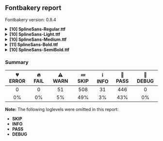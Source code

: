## Fontbakery report

Fontbakery version: 0.8.4

<details>
<summary><b>[10] SplineSans-Regular.ttf</b></summary>
<details>
<summary>⚠ <b>WARN:</b> Checking OS/2 achVendID.</summary>

* [com.google.fonts/check/vendor_id](https://font-bakery.readthedocs.io/en/latest/fontbakery/profiles/googlefonts.html#com.google.fonts/check/vendor_id)
<pre>--- Rationale ---
Microsoft keeps a list of font vendors and their respective contact info. This
list is updated regularly and is indexed by a 4-char &quot;Vendor ID&quot; which is stored
in the achVendID field of the OS/2 table.
Registering your ID is not mandatory, but it is a good practice since some
applications may display the type designer / type foundry contact info on some
dialog and also because that info will be visible on Microsoft&#x27;s website:
https://docs.microsoft.com/en-us/typography/vendors/
This check verifies whether or not a given font&#x27;s vendor ID is registered in
that list or if it has some of the default values used by the most common font
editors.
Each new FontBakery release includes a cached copy of that list of vendor IDs.
If you registered recently, you&#x27;re safe to ignore warnings emitted by this
check, since your ID will soon be included in one of our upcoming releases.</pre>

* ⚠ **WARN** OS/2 VendorID value 'NONE' is not yet recognized. If you registered it recently, then it's safe to ignore this warning message. Otherwise, you should set it to your own unique 4 character code, and register it with Microsoft at https://www.microsoft.com/typography/links/vendorlist.aspx
 [code: unknown]

</details>
<details>
<summary>⚠ <b>WARN:</b> Font has old ttfautohint applied?</summary>

* [com.google.fonts/check/old_ttfautohint](https://font-bakery.readthedocs.io/en/latest/fontbakery/profiles/googlefonts.html#com.google.fonts/check/old_ttfautohint)
<pre>--- Rationale ---
Check if font has been hinted with an outdated version of ttfautohint.</pre>

* ⚠ **WARN** ttfautohint used in font = 1.8.3; latest = 1.8.4; Need to re-run with the newer version! [code: old-ttfa]

</details>
<details>
<summary>⚠ <b>WARN:</b> Is there kerning info for non-ligated sequences?</summary>

* [com.google.fonts/check/kerning_for_non_ligated_sequences](https://font-bakery.readthedocs.io/en/latest/fontbakery/profiles/googlefonts.html#com.google.fonts/check/kerning_for_non_ligated_sequences)
<pre>--- Rationale ---
Fonts with ligatures should have kerning on the corresponding non-ligated
sequences for text where ligatures aren&#x27;t used (eg
https://github.com/impallari/Raleway/issues/14).</pre>

* ⚠ **WARN** GPOS table lacks kerning info for the following non-ligated sequences:
	- f + i
	- i + l

   [code: lacks-kern-info]

</details>
<details>
<summary>⚠ <b>WARN:</b> Ensure Stylistic Sets have description.</summary>

* [com.google.fonts/check/stylisticset_description](https://font-bakery.readthedocs.io/en/latest/fontbakery/profiles/googlefonts.html#com.google.fonts/check/stylisticset_description)
<pre>--- Rationale ---
Stylistic sets should provide description text. Programs such as InDesign,
TextEdit and Inkscape use that info to display to the users so that they know
what a given stylistic set offers.</pre>

* ⚠ **WARN** The stylistic set ss01 lacks a description string on the 'name' table. [code: missing-description]
* ⚠ **WARN** The stylistic set ss02 lacks a description string on the 'name' table. [code: missing-description]
* ⚠ **WARN** The stylistic set ss03 lacks a description string on the 'name' table. [code: missing-description]

</details>
<details>
<summary>⚠ <b>WARN:</b> Ensure fonts have ScriptLangTags declared on the 'meta' table.</summary>

* [com.google.fonts/check/meta/script_lang_tags](https://font-bakery.readthedocs.io/en/latest/fontbakery/profiles/googlefonts.html#com.google.fonts/check/meta/script_lang_tags)
<pre>--- Rationale ---
The OpenType &#x27;meta&#x27; table originated at Apple. Microsoft added it to OT with
just two DataMap records:
- dlng: comma-separated ScriptLangTags that indicate which scripts, or languages
and scripts, with possible variants, the font is designed for
- slng: comma-separated ScriptLangTags that indicate which scripts, or languages
and scripts, with possible variants, the font supports
The slng structure is intended to describe which languages and scripts the font
overall supports. For example, a Traditional Chinese font that also contains
Latin characters, can indicate Hant,Latn, showing that it supports Hant, the
Traditional Chinese variant of the Hani script, and it also supports the Latn
script
The dlng structure is far more interesting. A font may contain various glyphs,
but only a particular subset of the glyphs may be truly &quot;leading&quot; in the design,
while other glyphs may have been included for technical reasons. Such a
Traditional Chinese font could only list Hant there, showing that it’s designed
for Traditional Chinese, but the font would omit Latn, because the developers
don’t think the font is really recommended for purely Latin-script use.
The tags used in the structures can comprise just script, or also language and
script. For example, if a font has Bulgarian Cyrillic alternates in the locl
feature for the cyrl BGR OT languagesystem, it could also indicate in dlng
explicitly that it supports bul-Cyrl. (Note that the scripts and languages in
meta use the ISO language and script codes, not the OpenType ones).
This check ensures that the font has the meta table containing the slng and dlng
structures.
All families in the Google Fonts collection should contain the &#x27;meta&#x27; table.
Windows 10 already uses it when deciding on which fonts to fall back to. The
Google Fonts API and also other environments could use the data for smarter
filtering. Most importantly, those entries should be added to the Noto fonts.
In the font making process, some environments store this data in external files
already. But the meta table provides a convenient way to store this inside the
font file, so some tools may add the data, and unrelated tools may read this
data. This makes the solution much more portable and universal.</pre>

* ⚠ **WARN** This font file does not have a 'meta' table. [code: lacks-meta-table]

</details>
<details>
<summary>⚠ <b>WARN:</b> Check font contains no unreachable glyphs</summary>

* [com.google.fonts/check/unreachable_glyphs](https://font-bakery.readthedocs.io/en/latest/fontbakery/profiles/universal.html#com.google.fonts/check/unreachable_glyphs)
<pre>--- Rationale ---
Glyphs are either accessible directly through Unicode codepoints or through
substitution rules. Any glyphs not accessible by either of these means are
redundant and serve only to increase the font&#x27;s file size.</pre>

* ⚠ **WARN** The following glyphs could not be reached by codepoint or substitution rules:
 - dotbelow
 - Barmid_part.
 - ij_acutecomb
 - IJ_acutecomb
 - circumflexbelow
 - slashl_part.
 - commaturnedabove
 - oSlash_part.
 - ringacutecomb
 - uni0308.001
 - macronbelow
 - uni030C.alt.001
 - slashL_part.
 - OSlash_part.
 - .null
 - uni0326.002
 - Bar_part.
 - uni030C.alt
 - ringcomba_part. 
 - g.ss02.alt
 [code: unreachable-glyphs]

</details>
<details>
<summary>⚠ <b>WARN:</b> Check if each glyph has the recommended amount of contours.</summary>

* [com.google.fonts/check/contour_count](https://font-bakery.readthedocs.io/en/latest/fontbakery/profiles/universal.html#com.google.fonts/check/contour_count)
<pre>--- Rationale ---
Visually QAing thousands of glyphs by hand is tiring. Most glyphs can only be
constructured in a handful of ways. This means a glyph&#x27;s contour count will only
differ slightly amongst different fonts, e.g a &#x27;g&#x27; could either be 2 or 3
contours, depending on whether its double story or single story.
However, a quotedbl should have 2 contours, unless the font belongs to a display
family.
This check currently does not cover variable fonts because there&#x27;s plenty of
alternative ways of constructing glyphs with multiple outlines for each feature
in a VarFont. The expected contour count data for this check is currently
optimized for the typical construction of glyphs in static fonts.</pre>

* ⚠ **WARN** This font has a 'Soft Hyphen' character (codepoint 0x00AD) which is supposed to be zero-width and invisible, and is used to mark a hyphenation possibility within a word in the absence of or overriding dictionary hyphenation. It is mostly an obsolete mechanism now, and the character is only included in fonts for legacy codepage coverage. [code: softhyphen]
* ⚠ **WARN** This check inspects the glyph outlines and detects the total number of contours in each of them. The expected values are infered from the typical ammounts of contours observed in a large collection of reference font families. The divergences listed below may simply indicate a significantly different design on some of your glyphs. On the other hand, some of these may flag actual bugs in the font such as glyphs mapped to an incorrect codepoint. Please consider reviewing the design and codepoint assignment of these to make sure they are correct.

The following glyphs do not have the recommended number of contours:

 - Glyph name: uni00AD	Contours detected: 1	Expected: 0
 - Glyph name: Eth	Contours detected: 3	Expected: 2
 - Glyph name: eth	Contours detected: 3	Expected: 2
 - Glyph name: aogonek	Contours detected: 3	Expected: 2
 - Glyph name: Dcroat	Contours detected: 3	Expected: 2
 - Glyph name: Lslash	Contours detected: 2	Expected: 1
 - Glyph name: lslash	Contours detected: 2	Expected: 1
 - Glyph name: Tbar	Contours detected: 2	Expected: 1
 - Glyph name: uogonek	Contours detected: 2	Expected: 1
 - Glyph name: Dcroat	Contours detected: 3	Expected: 2
 - Glyph name: Eth	Contours detected: 3	Expected: 2
 - Glyph name: Lslash	Contours detected: 2	Expected: 1
 - Glyph name: Tbar	Contours detected: 2	Expected: 1
 - Glyph name: aogonek	Contours detected: 3	Expected: 2
 - Glyph name: eth	Contours detected: 3	Expected: 2
 - Glyph name: lslash	Contours detected: 2	Expected: 1
 - Glyph name: uni00AD	Contours detected: 1	Expected: 0 
 - Glyph name: uogonek	Contours detected: 2	Expected: 1
 [code: contour-count]

</details>
<details>
<summary>⚠ <b>WARN:</b> Are there any misaligned on-curve points?</summary>

* [com.google.fonts/check/outline_alignment_miss](https://font-bakery.readthedocs.io/en/latest/fontbakery/profiles/<Section: Outline Correctness Checks>.html#com.google.fonts/check/outline_alignment_miss)
<pre>--- Rationale ---
This check heuristically looks for on-curve points which are close to, but do
not sit on, significant boundary coordinates. For example, a point which has a
Y-coordinate of 1 or -1 might be a misplaced baseline point. As well as the
baseline, here we also check for points near the x-height (but only for lower
case Latin letters), cap-height, ascender and descender Y coordinates.
Not all such misaligned curve points are a mistake, and sometimes the design may
call for points in locations near the boundaries. As this check is liable to
generate significant numbers of false positives, it will pass if there are more
than 100 reported misalignments.</pre>

* ⚠ **WARN** The following glyphs have on-curve points which have potentially incorrect y coordinates:
	* dollar (U+0024): X=506.0,Y=1453.0 (should be at cap-height 1454?)
	* dollar (U+0024): X=672.0,Y=1452.0 (should be at cap-height 1454?)
	* ampersand (U+0026): X=1336.0,Y=-1.0 (should be at baseline 0?)
	* ampersand (U+0026): X=1116.0,Y=-1.0 (should be at baseline 0?)
	* Q (U+0051): X=899.0,Y=-2.0 (should be at baseline 0?)
	* U (U+0055): X=139.0,Y=1456.0 (should be at cap-height 1454?)
	* U (U+0055): X=330.0,Y=1456.0 (should be at cap-height 1454?)
	* f (U+0066): X=59.0,Y=1092.0 (should be at x-height 1091?)
	* f (U+0066): X=232.0,Y=1092.0 (should be at x-height 1091?)
	* f (U+0066): X=415.0,Y=1092.0 (should be at x-height 1091?) and 85 more. [code: found-misalignments]

</details>
<details>
<summary>⚠ <b>WARN:</b> Do outlines contain any jaggy segments?</summary>

* [com.google.fonts/check/outline_jaggy_segments](https://font-bakery.readthedocs.io/en/latest/fontbakery/profiles/<Section: Outline Correctness Checks>.html#com.google.fonts/check/outline_jaggy_segments)
<pre>--- Rationale ---
This check heuristically detects outline segments which form a particularly
small angle, indicative of an outline error. This may cause false positives in
cases such as extreme ink traps, so should be regarded as advisory and backed up
by manual inspection.</pre>

* ⚠ **WARN** The following glyphs have jaggy segments:
	* B (U+0042): B<<1032.5,879.5>-<960.0,798.0>-<836.0,784.0>>/B<<836.0,784.0>-<976.0,777.0>-<1064.5,697.0>> = 9.30400532544674
	* Thorn (U+00DE): B<<380.5,282.5>-<361.0,296.0>-<357.0,314.0>>/L<<357.0,314.0>--<357.0,0.0>> = 12.528807709151492
	* Uogonek (U+0172): B<<552.0,-93.0>-<592.0,-47.0>-<696.0,-19.0>>/B<<696.0,-19.0>-<681.0,-20.0>-<665.0,-20.0>> = 11.25441332520184
	* a (U+0061): L<<764.0,0.0>--<766.0,237.0>>/B<<766.0,237.0>-<741.0,124.0>-<653.5,56.0>> = 11.991612501318665
	* aacute (U+00E1): L<<764.0,0.0>--<766.0,237.0>>/B<<766.0,237.0>-<741.0,124.0>-<653.5,56.0>> = 11.991612501318665
	* abreve (U+0103): L<<764.0,0.0>--<766.0,237.0>>/B<<766.0,237.0>-<741.0,124.0>-<653.5,56.0>> = 11.991612501318665
	* acircumflex (U+00E2): L<<764.0,0.0>--<766.0,237.0>>/B<<766.0,237.0>-<741.0,124.0>-<653.5,56.0>> = 11.991612501318665
	* adieresis (U+00E4): L<<764.0,0.0>--<766.0,237.0>>/B<<766.0,237.0>-<741.0,124.0>-<653.5,56.0>> = 11.991612501318665
	* ae (U+00E6): B<<1041.5,853.0>-<967.0,757.0>-<958.0,589.0>>/B<<958.0,589.0>-<965.0,627.0>-<988.5,642.0>> = 7.370989849992198
	* aeacute (U+01FD): B<<1041.5,853.0>-<967.0,757.0>-<958.0,589.0>>/B<<958.0,589.0>-<965.0,627.0>-<988.5,642.0>> = 7.370989849992198 and 71 more. [code: found-jaggy-segments]

</details>
<details>
<summary>⚠ <b>WARN:</b> Do outlines contain any semi-vertical or semi-horizontal lines?</summary>

* [com.google.fonts/check/outline_semi_vertical](https://font-bakery.readthedocs.io/en/latest/fontbakery/profiles/<Section: Outline Correctness Checks>.html#com.google.fonts/check/outline_semi_vertical)
<pre>--- Rationale ---
This check detects line segments which are nearly, but not quite, exactly
horizontal or vertical. Sometimes such lines are created by design, but often
they are indicative of a design error.
This check is disabled for italic styles, which often contain nearly-upright
lines.</pre>

* ⚠ **WARN** The following glyphs have semi-vertical/semi-horizontal lines:
 * Aogonek (U+0104): L<<1254.0,-222.0>--<1255.0,-346.0>>
 * Ccedilla (U+00C7): L<<618.0,-354.0>--<619.0,-228.0>>
 * Eogonek (U+0118): L<<1061.0,-222.0>--<1062.0,-346.0>>
 * G (U+0047): L<<1127.0,260.0>--<1128.0,584.0>>
 * G (U+0047): L<<1308.0,755.0>--<1306.0,165.0>>
 * Gbreve (U+011E): L<<1127.0,260.0>--<1128.0,584.0>>
 * Gbreve (U+011E): L<<1308.0,755.0>--<1306.0,165.0>>
 * Gcaron (U+01E6): L<<1127.0,260.0>--<1128.0,584.0>>
 * Gcaron (U+01E6): L<<1308.0,755.0>--<1306.0,165.0>>
 * Gdotaccent (U+0120): L<<1127.0,260.0>--<1128.0,584.0>> and 75 more. [code: found-semi-vertical]

</details>
<br>
</details>
<details>
<summary><b>[10] SplineSans-Light.ttf</b></summary>
<details>
<summary>⚠ <b>WARN:</b> Checking OS/2 achVendID.</summary>

* [com.google.fonts/check/vendor_id](https://font-bakery.readthedocs.io/en/latest/fontbakery/profiles/googlefonts.html#com.google.fonts/check/vendor_id)
<pre>--- Rationale ---
Microsoft keeps a list of font vendors and their respective contact info. This
list is updated regularly and is indexed by a 4-char &quot;Vendor ID&quot; which is stored
in the achVendID field of the OS/2 table.
Registering your ID is not mandatory, but it is a good practice since some
applications may display the type designer / type foundry contact info on some
dialog and also because that info will be visible on Microsoft&#x27;s website:
https://docs.microsoft.com/en-us/typography/vendors/
This check verifies whether or not a given font&#x27;s vendor ID is registered in
that list or if it has some of the default values used by the most common font
editors.
Each new FontBakery release includes a cached copy of that list of vendor IDs.
If you registered recently, you&#x27;re safe to ignore warnings emitted by this
check, since your ID will soon be included in one of our upcoming releases.</pre>

* ⚠ **WARN** OS/2 VendorID value 'NONE' is not yet recognized. If you registered it recently, then it's safe to ignore this warning message. Otherwise, you should set it to your own unique 4 character code, and register it with Microsoft at https://www.microsoft.com/typography/links/vendorlist.aspx
 [code: unknown]

</details>
<details>
<summary>⚠ <b>WARN:</b> Font has old ttfautohint applied?</summary>

* [com.google.fonts/check/old_ttfautohint](https://font-bakery.readthedocs.io/en/latest/fontbakery/profiles/googlefonts.html#com.google.fonts/check/old_ttfautohint)
<pre>--- Rationale ---
Check if font has been hinted with an outdated version of ttfautohint.</pre>

* ⚠ **WARN** ttfautohint used in font = 1.8.3; latest = 1.8.4; Need to re-run with the newer version! [code: old-ttfa]

</details>
<details>
<summary>⚠ <b>WARN:</b> Is there kerning info for non-ligated sequences?</summary>

* [com.google.fonts/check/kerning_for_non_ligated_sequences](https://font-bakery.readthedocs.io/en/latest/fontbakery/profiles/googlefonts.html#com.google.fonts/check/kerning_for_non_ligated_sequences)
<pre>--- Rationale ---
Fonts with ligatures should have kerning on the corresponding non-ligated
sequences for text where ligatures aren&#x27;t used (eg
https://github.com/impallari/Raleway/issues/14).</pre>

* ⚠ **WARN** GPOS table lacks kerning info for the following non-ligated sequences:
	- f + i
	- i + l

   [code: lacks-kern-info]

</details>
<details>
<summary>⚠ <b>WARN:</b> Ensure Stylistic Sets have description.</summary>

* [com.google.fonts/check/stylisticset_description](https://font-bakery.readthedocs.io/en/latest/fontbakery/profiles/googlefonts.html#com.google.fonts/check/stylisticset_description)
<pre>--- Rationale ---
Stylistic sets should provide description text. Programs such as InDesign,
TextEdit and Inkscape use that info to display to the users so that they know
what a given stylistic set offers.</pre>

* ⚠ **WARN** The stylistic set ss01 lacks a description string on the 'name' table. [code: missing-description]
* ⚠ **WARN** The stylistic set ss02 lacks a description string on the 'name' table. [code: missing-description]
* ⚠ **WARN** The stylistic set ss03 lacks a description string on the 'name' table. [code: missing-description]

</details>
<details>
<summary>⚠ <b>WARN:</b> Ensure fonts have ScriptLangTags declared on the 'meta' table.</summary>

* [com.google.fonts/check/meta/script_lang_tags](https://font-bakery.readthedocs.io/en/latest/fontbakery/profiles/googlefonts.html#com.google.fonts/check/meta/script_lang_tags)
<pre>--- Rationale ---
The OpenType &#x27;meta&#x27; table originated at Apple. Microsoft added it to OT with
just two DataMap records:
- dlng: comma-separated ScriptLangTags that indicate which scripts, or languages
and scripts, with possible variants, the font is designed for
- slng: comma-separated ScriptLangTags that indicate which scripts, or languages
and scripts, with possible variants, the font supports
The slng structure is intended to describe which languages and scripts the font
overall supports. For example, a Traditional Chinese font that also contains
Latin characters, can indicate Hant,Latn, showing that it supports Hant, the
Traditional Chinese variant of the Hani script, and it also supports the Latn
script
The dlng structure is far more interesting. A font may contain various glyphs,
but only a particular subset of the glyphs may be truly &quot;leading&quot; in the design,
while other glyphs may have been included for technical reasons. Such a
Traditional Chinese font could only list Hant there, showing that it’s designed
for Traditional Chinese, but the font would omit Latn, because the developers
don’t think the font is really recommended for purely Latin-script use.
The tags used in the structures can comprise just script, or also language and
script. For example, if a font has Bulgarian Cyrillic alternates in the locl
feature for the cyrl BGR OT languagesystem, it could also indicate in dlng
explicitly that it supports bul-Cyrl. (Note that the scripts and languages in
meta use the ISO language and script codes, not the OpenType ones).
This check ensures that the font has the meta table containing the slng and dlng
structures.
All families in the Google Fonts collection should contain the &#x27;meta&#x27; table.
Windows 10 already uses it when deciding on which fonts to fall back to. The
Google Fonts API and also other environments could use the data for smarter
filtering. Most importantly, those entries should be added to the Noto fonts.
In the font making process, some environments store this data in external files
already. But the meta table provides a convenient way to store this inside the
font file, so some tools may add the data, and unrelated tools may read this
data. This makes the solution much more portable and universal.</pre>

* ⚠ **WARN** This font file does not have a 'meta' table. [code: lacks-meta-table]

</details>
<details>
<summary>⚠ <b>WARN:</b> Check font contains no unreachable glyphs</summary>

* [com.google.fonts/check/unreachable_glyphs](https://font-bakery.readthedocs.io/en/latest/fontbakery/profiles/universal.html#com.google.fonts/check/unreachable_glyphs)
<pre>--- Rationale ---
Glyphs are either accessible directly through Unicode codepoints or through
substitution rules. Any glyphs not accessible by either of these means are
redundant and serve only to increase the font&#x27;s file size.</pre>

* ⚠ **WARN** The following glyphs could not be reached by codepoint or substitution rules:
 - dotbelow
 - Barmid_part.
 - ij_acutecomb
 - IJ_acutecomb
 - circumflexbelow
 - slashl_part.
 - commaturnedabove
 - oSlash_part.
 - ringacutecomb
 - uni0308.001
 - macronbelow
 - uni030C.alt.001
 - slashL_part.
 - OSlash_part.
 - .null
 - uni0326.002
 - Bar_part.
 - uni030C.alt
 - ringcomba_part. 
 - g.ss02.alt
 [code: unreachable-glyphs]

</details>
<details>
<summary>⚠ <b>WARN:</b> Check if each glyph has the recommended amount of contours.</summary>

* [com.google.fonts/check/contour_count](https://font-bakery.readthedocs.io/en/latest/fontbakery/profiles/universal.html#com.google.fonts/check/contour_count)
<pre>--- Rationale ---
Visually QAing thousands of glyphs by hand is tiring. Most glyphs can only be
constructured in a handful of ways. This means a glyph&#x27;s contour count will only
differ slightly amongst different fonts, e.g a &#x27;g&#x27; could either be 2 or 3
contours, depending on whether its double story or single story.
However, a quotedbl should have 2 contours, unless the font belongs to a display
family.
This check currently does not cover variable fonts because there&#x27;s plenty of
alternative ways of constructing glyphs with multiple outlines for each feature
in a VarFont. The expected contour count data for this check is currently
optimized for the typical construction of glyphs in static fonts.</pre>

* ⚠ **WARN** This font has a 'Soft Hyphen' character (codepoint 0x00AD) which is supposed to be zero-width and invisible, and is used to mark a hyphenation possibility within a word in the absence of or overriding dictionary hyphenation. It is mostly an obsolete mechanism now, and the character is only included in fonts for legacy codepage coverage. [code: softhyphen]
* ⚠ **WARN** This check inspects the glyph outlines and detects the total number of contours in each of them. The expected values are infered from the typical ammounts of contours observed in a large collection of reference font families. The divergences listed below may simply indicate a significantly different design on some of your glyphs. On the other hand, some of these may flag actual bugs in the font such as glyphs mapped to an incorrect codepoint. Please consider reviewing the design and codepoint assignment of these to make sure they are correct.

The following glyphs do not have the recommended number of contours:

 - Glyph name: uni00AD	Contours detected: 1	Expected: 0
 - Glyph name: Eth	Contours detected: 3	Expected: 2
 - Glyph name: eth	Contours detected: 3	Expected: 2
 - Glyph name: aogonek	Contours detected: 3	Expected: 2
 - Glyph name: Dcroat	Contours detected: 3	Expected: 2
 - Glyph name: Lslash	Contours detected: 2	Expected: 1
 - Glyph name: lslash	Contours detected: 2	Expected: 1
 - Glyph name: Tbar	Contours detected: 2	Expected: 1
 - Glyph name: uogonek	Contours detected: 2	Expected: 1
 - Glyph name: Dcroat	Contours detected: 3	Expected: 2
 - Glyph name: Eth	Contours detected: 3	Expected: 2
 - Glyph name: Lslash	Contours detected: 2	Expected: 1
 - Glyph name: Tbar	Contours detected: 2	Expected: 1
 - Glyph name: aogonek	Contours detected: 3	Expected: 2
 - Glyph name: eth	Contours detected: 3	Expected: 2
 - Glyph name: lslash	Contours detected: 2	Expected: 1
 - Glyph name: uni00AD	Contours detected: 1	Expected: 0 
 - Glyph name: uogonek	Contours detected: 2	Expected: 1
 [code: contour-count]

</details>
<details>
<summary>⚠ <b>WARN:</b> Are there any misaligned on-curve points?</summary>

* [com.google.fonts/check/outline_alignment_miss](https://font-bakery.readthedocs.io/en/latest/fontbakery/profiles/<Section: Outline Correctness Checks>.html#com.google.fonts/check/outline_alignment_miss)
<pre>--- Rationale ---
This check heuristically looks for on-curve points which are close to, but do
not sit on, significant boundary coordinates. For example, a point which has a
Y-coordinate of 1 or -1 might be a misplaced baseline point. As well as the
baseline, here we also check for points near the x-height (but only for lower
case Latin letters), cap-height, ascender and descender Y coordinates.
Not all such misaligned curve points are a mistake, and sometimes the design may
call for points in locations near the boundaries. As this check is liable to
generate significant numbers of false positives, it will pass if there are more
than 100 reported misalignments.</pre>

* ⚠ **WARN** The following glyphs have on-curve points which have potentially incorrect y coordinates:
	* dollar (U+0024): X=521.0,Y=1452.0 (should be at cap-height 1454?)
	* dollar (U+0024): X=646.0,Y=1452.0 (should be at cap-height 1454?)
	* ampersand (U+0026): X=1292.0,Y=-1.0 (should be at baseline 0?)
	* ampersand (U+0026): X=1122.0,Y=-1.0 (should be at baseline 0?)
	* six (U+0036): X=710.5,Y=-0.5 (should be at baseline 0?)
	* nine (U+0039): X=369.0,Y=1455.0 (should be at cap-height 1454?)
	* U (U+0055): X=130.0,Y=1456.0 (should be at cap-height 1454?)
	* U (U+0055): X=255.0,Y=1456.0 (should be at cap-height 1454?)
	* f (U+0066): X=46.0,Y=1092.0 (should be at x-height 1091?)
	* f (U+0066): X=229.0,Y=1092.0 (should be at x-height 1091?) and 77 more. [code: found-misalignments]

</details>
<details>
<summary>⚠ <b>WARN:</b> Do outlines contain any jaggy segments?</summary>

* [com.google.fonts/check/outline_jaggy_segments](https://font-bakery.readthedocs.io/en/latest/fontbakery/profiles/<Section: Outline Correctness Checks>.html#com.google.fonts/check/outline_jaggy_segments)
<pre>--- Rationale ---
This check heuristically detects outline segments which form a particularly
small angle, indicative of an outline error. This may cause false positives in
cases such as extreme ink traps, so should be regarded as advisory and backed up
by manual inspection.</pre>

* ⚠ **WARN** The following glyphs have jaggy segments:
	* B (U+0042): B<<1036.5,878.5>-<964.0,796.0>-<845.0,773.0>>/B<<845.0,773.0>-<927.0,772.0>-<999.5,735.5>> = 11.63778556617556
	* P (U+0050): B<<328.5,587.0>-<309.0,600.0>-<305.0,618.0>>/L<<305.0,618.0>--<305.0,0.0>> = 12.528807709151492
	* Thorn (U+00DE): B<<328.5,299.0>-<309.0,312.0>-<305.0,330.0>>/L<<305.0,330.0>--<305.0,0.0>> = 12.528807709151492
	* Uogonek (U+0172): B<<563.0,-89.5>-<597.0,-45.0>-<686.0,-18.0>>/B<<686.0,-18.0>-<664.0,-20.0>-<641.0,-20.0>> = 11.681835708976386
	* ae (U+00E6): B<<1035.5,881.5>-<943.0,765.0>-<938.0,563.0>>/B<<938.0,563.0>-<949.0,625.0>-<1027.0,625.0>> = 8.64276696387188
	* aeacute (U+01FD): B<<1035.5,881.5>-<943.0,765.0>-<938.0,563.0>>/B<<938.0,563.0>-<949.0,625.0>-<1027.0,625.0>> = 8.64276696387188
	* b (U+0062): L<<301.0,1068.0>--<301.0,868.0>>/B<<301.0,868.0>-<310.0,919.0>-<349.5,976.0>> = 10.00797980144135
	* d (U+0064): L<<830.0,0.0>--<830.0,231.0>>/B<<830.0,231.0>-<820.0,176.0>-<784.5,120.0>> = 10.304846468766044
	* dcaron (U+010F): L<<830.0,0.0>--<830.0,231.0>>/B<<830.0,231.0>-<820.0,176.0>-<784.5,120.0>> = 10.304846468766044
	* dcroat (U+0111): L<<820.0,0.0>--<820.0,231.0>>/B<<820.0,231.0>-<810.0,176.0>-<774.5,120.0>> = 10.304846468766044 and 59 more. [code: found-jaggy-segments]

</details>
<details>
<summary>⚠ <b>WARN:</b> Do outlines contain any semi-vertical or semi-horizontal lines?</summary>

* [com.google.fonts/check/outline_semi_vertical](https://font-bakery.readthedocs.io/en/latest/fontbakery/profiles/<Section: Outline Correctness Checks>.html#com.google.fonts/check/outline_semi_vertical)
<pre>--- Rationale ---
This check detects line segments which are nearly, but not quite, exactly
horizontal or vertical. Sometimes such lines are created by design, but often
they are indicative of a design error.
This check is disabled for italic styles, which often contain nearly-upright
lines.</pre>

* ⚠ **WARN** The following glyphs have semi-vertical/semi-horizontal lines:
 * G (U+0047): L<<1183.0,227.0>--<1185.0,611.0>>
 * G (U+0047): L<<1310.0,730.0>--<1308.0,165.0>>
 * Gbreve (U+011E): L<<1183.0,227.0>--<1185.0,611.0>>
 * Gbreve (U+011E): L<<1310.0,730.0>--<1308.0,165.0>>
 * Gcaron (U+01E6): L<<1183.0,227.0>--<1185.0,611.0>>
 * Gcaron (U+01E6): L<<1310.0,730.0>--<1308.0,165.0>>
 * Gdotaccent (U+0120): L<<1183.0,227.0>--<1185.0,611.0>>
 * Gdotaccent (U+0120): L<<1310.0,730.0>--<1308.0,165.0>>
 * OE (U+0152): L<<1337.0,702.0>--<1335.0,119.0>>
 * ampersand (U+0026): L<<1052.0,642.0>--<1179.0,643.0>> and 38 more. [code: found-semi-vertical]

</details>
<br>
</details>
<details>
<summary><b>[10] SplineSans-Medium.ttf</b></summary>
<details>
<summary>⚠ <b>WARN:</b> Checking OS/2 achVendID.</summary>

* [com.google.fonts/check/vendor_id](https://font-bakery.readthedocs.io/en/latest/fontbakery/profiles/googlefonts.html#com.google.fonts/check/vendor_id)
<pre>--- Rationale ---
Microsoft keeps a list of font vendors and their respective contact info. This
list is updated regularly and is indexed by a 4-char &quot;Vendor ID&quot; which is stored
in the achVendID field of the OS/2 table.
Registering your ID is not mandatory, but it is a good practice since some
applications may display the type designer / type foundry contact info on some
dialog and also because that info will be visible on Microsoft&#x27;s website:
https://docs.microsoft.com/en-us/typography/vendors/
This check verifies whether or not a given font&#x27;s vendor ID is registered in
that list or if it has some of the default values used by the most common font
editors.
Each new FontBakery release includes a cached copy of that list of vendor IDs.
If you registered recently, you&#x27;re safe to ignore warnings emitted by this
check, since your ID will soon be included in one of our upcoming releases.</pre>

* ⚠ **WARN** OS/2 VendorID value 'NONE' is not yet recognized. If you registered it recently, then it's safe to ignore this warning message. Otherwise, you should set it to your own unique 4 character code, and register it with Microsoft at https://www.microsoft.com/typography/links/vendorlist.aspx
 [code: unknown]

</details>
<details>
<summary>⚠ <b>WARN:</b> Font has old ttfautohint applied?</summary>

* [com.google.fonts/check/old_ttfautohint](https://font-bakery.readthedocs.io/en/latest/fontbakery/profiles/googlefonts.html#com.google.fonts/check/old_ttfautohint)
<pre>--- Rationale ---
Check if font has been hinted with an outdated version of ttfautohint.</pre>

* ⚠ **WARN** ttfautohint used in font = 1.8.3; latest = 1.8.4; Need to re-run with the newer version! [code: old-ttfa]

</details>
<details>
<summary>⚠ <b>WARN:</b> Is there kerning info for non-ligated sequences?</summary>

* [com.google.fonts/check/kerning_for_non_ligated_sequences](https://font-bakery.readthedocs.io/en/latest/fontbakery/profiles/googlefonts.html#com.google.fonts/check/kerning_for_non_ligated_sequences)
<pre>--- Rationale ---
Fonts with ligatures should have kerning on the corresponding non-ligated
sequences for text where ligatures aren&#x27;t used (eg
https://github.com/impallari/Raleway/issues/14).</pre>

* ⚠ **WARN** GPOS table lacks kerning info for the following non-ligated sequences:
	- f + i
	- i + l

   [code: lacks-kern-info]

</details>
<details>
<summary>⚠ <b>WARN:</b> Ensure Stylistic Sets have description.</summary>

* [com.google.fonts/check/stylisticset_description](https://font-bakery.readthedocs.io/en/latest/fontbakery/profiles/googlefonts.html#com.google.fonts/check/stylisticset_description)
<pre>--- Rationale ---
Stylistic sets should provide description text. Programs such as InDesign,
TextEdit and Inkscape use that info to display to the users so that they know
what a given stylistic set offers.</pre>

* ⚠ **WARN** The stylistic set ss01 lacks a description string on the 'name' table. [code: missing-description]
* ⚠ **WARN** The stylistic set ss02 lacks a description string on the 'name' table. [code: missing-description]
* ⚠ **WARN** The stylistic set ss03 lacks a description string on the 'name' table. [code: missing-description]

</details>
<details>
<summary>⚠ <b>WARN:</b> Ensure fonts have ScriptLangTags declared on the 'meta' table.</summary>

* [com.google.fonts/check/meta/script_lang_tags](https://font-bakery.readthedocs.io/en/latest/fontbakery/profiles/googlefonts.html#com.google.fonts/check/meta/script_lang_tags)
<pre>--- Rationale ---
The OpenType &#x27;meta&#x27; table originated at Apple. Microsoft added it to OT with
just two DataMap records:
- dlng: comma-separated ScriptLangTags that indicate which scripts, or languages
and scripts, with possible variants, the font is designed for
- slng: comma-separated ScriptLangTags that indicate which scripts, or languages
and scripts, with possible variants, the font supports
The slng structure is intended to describe which languages and scripts the font
overall supports. For example, a Traditional Chinese font that also contains
Latin characters, can indicate Hant,Latn, showing that it supports Hant, the
Traditional Chinese variant of the Hani script, and it also supports the Latn
script
The dlng structure is far more interesting. A font may contain various glyphs,
but only a particular subset of the glyphs may be truly &quot;leading&quot; in the design,
while other glyphs may have been included for technical reasons. Such a
Traditional Chinese font could only list Hant there, showing that it’s designed
for Traditional Chinese, but the font would omit Latn, because the developers
don’t think the font is really recommended for purely Latin-script use.
The tags used in the structures can comprise just script, or also language and
script. For example, if a font has Bulgarian Cyrillic alternates in the locl
feature for the cyrl BGR OT languagesystem, it could also indicate in dlng
explicitly that it supports bul-Cyrl. (Note that the scripts and languages in
meta use the ISO language and script codes, not the OpenType ones).
This check ensures that the font has the meta table containing the slng and dlng
structures.
All families in the Google Fonts collection should contain the &#x27;meta&#x27; table.
Windows 10 already uses it when deciding on which fonts to fall back to. The
Google Fonts API and also other environments could use the data for smarter
filtering. Most importantly, those entries should be added to the Noto fonts.
In the font making process, some environments store this data in external files
already. But the meta table provides a convenient way to store this inside the
font file, so some tools may add the data, and unrelated tools may read this
data. This makes the solution much more portable and universal.</pre>

* ⚠ **WARN** This font file does not have a 'meta' table. [code: lacks-meta-table]

</details>
<details>
<summary>⚠ <b>WARN:</b> Check font contains no unreachable glyphs</summary>

* [com.google.fonts/check/unreachable_glyphs](https://font-bakery.readthedocs.io/en/latest/fontbakery/profiles/universal.html#com.google.fonts/check/unreachable_glyphs)
<pre>--- Rationale ---
Glyphs are either accessible directly through Unicode codepoints or through
substitution rules. Any glyphs not accessible by either of these means are
redundant and serve only to increase the font&#x27;s file size.</pre>

* ⚠ **WARN** The following glyphs could not be reached by codepoint or substitution rules:
 - dotbelow
 - Barmid_part.
 - ij_acutecomb
 - IJ_acutecomb
 - circumflexbelow
 - slashl_part.
 - commaturnedabove
 - oSlash_part.
 - ringacutecomb
 - uni0308.001
 - macronbelow
 - uni030C.alt.001
 - slashL_part.
 - OSlash_part.
 - .null
 - uni0326.002
 - Bar_part.
 - uni030C.alt
 - ringcomba_part. 
 - g.ss02.alt
 [code: unreachable-glyphs]

</details>
<details>
<summary>⚠ <b>WARN:</b> Check if each glyph has the recommended amount of contours.</summary>

* [com.google.fonts/check/contour_count](https://font-bakery.readthedocs.io/en/latest/fontbakery/profiles/universal.html#com.google.fonts/check/contour_count)
<pre>--- Rationale ---
Visually QAing thousands of glyphs by hand is tiring. Most glyphs can only be
constructured in a handful of ways. This means a glyph&#x27;s contour count will only
differ slightly amongst different fonts, e.g a &#x27;g&#x27; could either be 2 or 3
contours, depending on whether its double story or single story.
However, a quotedbl should have 2 contours, unless the font belongs to a display
family.
This check currently does not cover variable fonts because there&#x27;s plenty of
alternative ways of constructing glyphs with multiple outlines for each feature
in a VarFont. The expected contour count data for this check is currently
optimized for the typical construction of glyphs in static fonts.</pre>

* ⚠ **WARN** This font has a 'Soft Hyphen' character (codepoint 0x00AD) which is supposed to be zero-width and invisible, and is used to mark a hyphenation possibility within a word in the absence of or overriding dictionary hyphenation. It is mostly an obsolete mechanism now, and the character is only included in fonts for legacy codepage coverage. [code: softhyphen]
* ⚠ **WARN** This check inspects the glyph outlines and detects the total number of contours in each of them. The expected values are infered from the typical ammounts of contours observed in a large collection of reference font families. The divergences listed below may simply indicate a significantly different design on some of your glyphs. On the other hand, some of these may flag actual bugs in the font such as glyphs mapped to an incorrect codepoint. Please consider reviewing the design and codepoint assignment of these to make sure they are correct.

The following glyphs do not have the recommended number of contours:

 - Glyph name: uni00AD	Contours detected: 1	Expected: 0
 - Glyph name: Eth	Contours detected: 3	Expected: 2
 - Glyph name: eth	Contours detected: 3	Expected: 2
 - Glyph name: aogonek	Contours detected: 3	Expected: 2
 - Glyph name: Dcroat	Contours detected: 3	Expected: 2
 - Glyph name: Lslash	Contours detected: 2	Expected: 1
 - Glyph name: lslash	Contours detected: 2	Expected: 1
 - Glyph name: Tbar	Contours detected: 2	Expected: 1
 - Glyph name: uogonek	Contours detected: 2	Expected: 1
 - Glyph name: Dcroat	Contours detected: 3	Expected: 2
 - Glyph name: Eth	Contours detected: 3	Expected: 2
 - Glyph name: Lslash	Contours detected: 2	Expected: 1
 - Glyph name: Tbar	Contours detected: 2	Expected: 1
 - Glyph name: aogonek	Contours detected: 3	Expected: 2
 - Glyph name: eth	Contours detected: 3	Expected: 2
 - Glyph name: lslash	Contours detected: 2	Expected: 1
 - Glyph name: uni00AD	Contours detected: 1	Expected: 0 
 - Glyph name: uogonek	Contours detected: 2	Expected: 1
 [code: contour-count]

</details>
<details>
<summary>⚠ <b>WARN:</b> Are there any misaligned on-curve points?</summary>

* [com.google.fonts/check/outline_alignment_miss](https://font-bakery.readthedocs.io/en/latest/fontbakery/profiles/<Section: Outline Correctness Checks>.html#com.google.fonts/check/outline_alignment_miss)
<pre>--- Rationale ---
This check heuristically looks for on-curve points which are close to, but do
not sit on, significant boundary coordinates. For example, a point which has a
Y-coordinate of 1 or -1 might be a misplaced baseline point. As well as the
baseline, here we also check for points near the x-height (but only for lower
case Latin letters), cap-height, ascender and descender Y coordinates.
Not all such misaligned curve points are a mistake, and sometimes the design may
call for points in locations near the boundaries. As this check is liable to
generate significant numbers of false positives, it will pass if there are more
than 100 reported misalignments.</pre>

* ⚠ **WARN** The following glyphs have on-curve points which have potentially incorrect y coordinates:
	* ampersand (U+0026): X=1376.0,Y=-1.0 (should be at baseline 0?)
	* ampersand (U+0026): X=1112.0,Y=-1.0 (should be at baseline 0?)
	* U (U+0055): X=141.0,Y=1456.0 (should be at cap-height 1454?)
	* U (U+0055): X=383.0,Y=1456.0 (should be at cap-height 1454?)
	* f (U+0066): X=66.0,Y=1092.0 (should be at x-height 1091?)
	* f (U+0066): X=228.0,Y=1092.0 (should be at x-height 1091?)
	* f (U+0066): X=461.0,Y=1092.0 (should be at x-height 1091?)
	* f (U+0066): X=707.0,Y=1092.0 (should be at x-height 1091?)
	* i (U+0069): X=154.0,Y=1092.0 (should be at x-height 1091?)
	* i (U+0069): X=393.0,Y=1092.0 (should be at x-height 1091?) and 90 more. [code: found-misalignments]

</details>
<details>
<summary>⚠ <b>WARN:</b> Do outlines contain any jaggy segments?</summary>

* [com.google.fonts/check/outline_jaggy_segments](https://font-bakery.readthedocs.io/en/latest/fontbakery/profiles/<Section: Outline Correctness Checks>.html#com.google.fonts/check/outline_jaggy_segments)
<pre>--- Rationale ---
This check heuristically detects outline segments which form a particularly
small angle, indicative of an outline error. This may cause false positives in
cases such as extreme ink traps, so should be regarded as advisory and backed up
by manual inspection.</pre>

* ⚠ **WARN** The following glyphs have jaggy segments:
	* B (U+0042): B<<1033.5,880.5>-<960.0,800.0>-<832.0,790.0>>/B<<832.0,790.0>-<984.0,780.0>-<1068.0,699.5>> = 8.23119392629497
	* P (U+0050): B<<432.5,513.0>-<405.0,530.0>-<397.0,562.0>>/L<<397.0,562.0>--<397.0,0.0>> = 14.036243467926484
	* Uogonek (U+0172): B<<540.0,-96.5>-<584.0,-48.0>-<701.0,-20.0>>/B<<701.0,-20.0>-<690.0,-20.0>-<679.0,-20.0>> = 13.458684608615023
	* a (U+0061): L<<732.0,0.0>--<735.0,245.0>>/B<<735.0,245.0>-<716.0,134.0>-<638.5,61.0>> = 9.011705112594983
	* aacute (U+00E1): L<<732.0,0.0>--<735.0,245.0>>/B<<735.0,245.0>-<716.0,134.0>-<638.5,61.0>> = 9.011705112594983
	* abreve (U+0103): L<<732.0,0.0>--<735.0,245.0>>/B<<735.0,245.0>-<716.0,134.0>-<638.5,61.0>> = 9.011705112594983
	* acircumflex (U+00E2): L<<732.0,0.0>--<735.0,245.0>>/B<<735.0,245.0>-<716.0,134.0>-<638.5,61.0>> = 9.011705112594983
	* adieresis (U+00E4): L<<732.0,0.0>--<735.0,245.0>>/B<<735.0,245.0>-<716.0,134.0>-<638.5,61.0>> = 9.011705112594983
	* ae (U+00E6): B<<1041.5,831.0>-<979.0,748.0>-<969.0,598.0>>/B<<969.0,598.0>-<976.0,641.0>-<1002.0,657.5>> = 5.432037911272847
	* aeacute (U+01FD): B<<1041.5,831.0>-<979.0,748.0>-<969.0,598.0>>/B<<969.0,598.0>-<976.0,641.0>-<1002.0,657.5>> = 5.432037911272847 and 77 more. [code: found-jaggy-segments]

</details>
<details>
<summary>⚠ <b>WARN:</b> Do outlines contain any semi-vertical or semi-horizontal lines?</summary>

* [com.google.fonts/check/outline_semi_vertical](https://font-bakery.readthedocs.io/en/latest/fontbakery/profiles/<Section: Outline Correctness Checks>.html#com.google.fonts/check/outline_semi_vertical)
<pre>--- Rationale ---
This check detects line segments which are nearly, but not quite, exactly
horizontal or vertical. Sometimes such lines are created by design, but often
they are indicative of a design error.
This check is disabled for italic styles, which often contain nearly-upright
lines.</pre>

* ⚠ **WARN** The following glyphs have semi-vertical/semi-horizontal lines:
 * Aogonek (U+0104): L<<1294.0,-223.0>--<1295.0,-368.0>>
 * Ccedilla (U+00C7): L<<625.0,-375.0>--<626.0,-226.0>>
 * Eogonek (U+0118): L<<1057.0,-223.0>--<1058.0,-368.0>>
 * G (U+0047): L<<1302.0,773.0>--<1300.0,167.0>>
 * Gbreve (U+011E): L<<1302.0,773.0>--<1300.0,167.0>>
 * Gcaron (U+01E6): L<<1302.0,773.0>--<1300.0,167.0>>
 * Gdotaccent (U+0120): L<<1302.0,773.0>--<1300.0,167.0>>
 * Iogonek (U+012E): L<<392.0,-223.0>--<393.0,-368.0>>
 * R (U+0052): L<<576.0,1232.0>--<395.0,1233.0>>
 * Racute (U+0154): L<<576.0,1232.0>--<395.0,1233.0>> and 72 more. [code: found-semi-vertical]

</details>
<br>
</details>
<details>
<summary><b>[11] SplineSans-Bold.ttf</b></summary>
<details>
<summary>⚠ <b>WARN:</b> Checking OS/2 achVendID.</summary>

* [com.google.fonts/check/vendor_id](https://font-bakery.readthedocs.io/en/latest/fontbakery/profiles/googlefonts.html#com.google.fonts/check/vendor_id)
<pre>--- Rationale ---
Microsoft keeps a list of font vendors and their respective contact info. This
list is updated regularly and is indexed by a 4-char &quot;Vendor ID&quot; which is stored
in the achVendID field of the OS/2 table.
Registering your ID is not mandatory, but it is a good practice since some
applications may display the type designer / type foundry contact info on some
dialog and also because that info will be visible on Microsoft&#x27;s website:
https://docs.microsoft.com/en-us/typography/vendors/
This check verifies whether or not a given font&#x27;s vendor ID is registered in
that list or if it has some of the default values used by the most common font
editors.
Each new FontBakery release includes a cached copy of that list of vendor IDs.
If you registered recently, you&#x27;re safe to ignore warnings emitted by this
check, since your ID will soon be included in one of our upcoming releases.</pre>

* ⚠ **WARN** OS/2 VendorID value 'NONE' is not yet recognized. If you registered it recently, then it's safe to ignore this warning message. Otherwise, you should set it to your own unique 4 character code, and register it with Microsoft at https://www.microsoft.com/typography/links/vendorlist.aspx
 [code: unknown]

</details>
<details>
<summary>⚠ <b>WARN:</b> Font has old ttfautohint applied?</summary>

* [com.google.fonts/check/old_ttfautohint](https://font-bakery.readthedocs.io/en/latest/fontbakery/profiles/googlefonts.html#com.google.fonts/check/old_ttfautohint)
<pre>--- Rationale ---
Check if font has been hinted with an outdated version of ttfautohint.</pre>

* ⚠ **WARN** ttfautohint used in font = 1.8.3; latest = 1.8.4; Need to re-run with the newer version! [code: old-ttfa]

</details>
<details>
<summary>⚠ <b>WARN:</b> Is there kerning info for non-ligated sequences?</summary>

* [com.google.fonts/check/kerning_for_non_ligated_sequences](https://font-bakery.readthedocs.io/en/latest/fontbakery/profiles/googlefonts.html#com.google.fonts/check/kerning_for_non_ligated_sequences)
<pre>--- Rationale ---
Fonts with ligatures should have kerning on the corresponding non-ligated
sequences for text where ligatures aren&#x27;t used (eg
https://github.com/impallari/Raleway/issues/14).</pre>

* ⚠ **WARN** GPOS table lacks kerning info for the following non-ligated sequences:
	- f + i
	- i + l

   [code: lacks-kern-info]

</details>
<details>
<summary>⚠ <b>WARN:</b> Ensure Stylistic Sets have description.</summary>

* [com.google.fonts/check/stylisticset_description](https://font-bakery.readthedocs.io/en/latest/fontbakery/profiles/googlefonts.html#com.google.fonts/check/stylisticset_description)
<pre>--- Rationale ---
Stylistic sets should provide description text. Programs such as InDesign,
TextEdit and Inkscape use that info to display to the users so that they know
what a given stylistic set offers.</pre>

* ⚠ **WARN** The stylistic set ss01 lacks a description string on the 'name' table. [code: missing-description]
* ⚠ **WARN** The stylistic set ss02 lacks a description string on the 'name' table. [code: missing-description]
* ⚠ **WARN** The stylistic set ss03 lacks a description string on the 'name' table. [code: missing-description]

</details>
<details>
<summary>⚠ <b>WARN:</b> Ensure fonts have ScriptLangTags declared on the 'meta' table.</summary>

* [com.google.fonts/check/meta/script_lang_tags](https://font-bakery.readthedocs.io/en/latest/fontbakery/profiles/googlefonts.html#com.google.fonts/check/meta/script_lang_tags)
<pre>--- Rationale ---
The OpenType &#x27;meta&#x27; table originated at Apple. Microsoft added it to OT with
just two DataMap records:
- dlng: comma-separated ScriptLangTags that indicate which scripts, or languages
and scripts, with possible variants, the font is designed for
- slng: comma-separated ScriptLangTags that indicate which scripts, or languages
and scripts, with possible variants, the font supports
The slng structure is intended to describe which languages and scripts the font
overall supports. For example, a Traditional Chinese font that also contains
Latin characters, can indicate Hant,Latn, showing that it supports Hant, the
Traditional Chinese variant of the Hani script, and it also supports the Latn
script
The dlng structure is far more interesting. A font may contain various glyphs,
but only a particular subset of the glyphs may be truly &quot;leading&quot; in the design,
while other glyphs may have been included for technical reasons. Such a
Traditional Chinese font could only list Hant there, showing that it’s designed
for Traditional Chinese, but the font would omit Latn, because the developers
don’t think the font is really recommended for purely Latin-script use.
The tags used in the structures can comprise just script, or also language and
script. For example, if a font has Bulgarian Cyrillic alternates in the locl
feature for the cyrl BGR OT languagesystem, it could also indicate in dlng
explicitly that it supports bul-Cyrl. (Note that the scripts and languages in
meta use the ISO language and script codes, not the OpenType ones).
This check ensures that the font has the meta table containing the slng and dlng
structures.
All families in the Google Fonts collection should contain the &#x27;meta&#x27; table.
Windows 10 already uses it when deciding on which fonts to fall back to. The
Google Fonts API and also other environments could use the data for smarter
filtering. Most importantly, those entries should be added to the Noto fonts.
In the font making process, some environments store this data in external files
already. But the meta table provides a convenient way to store this inside the
font file, so some tools may add the data, and unrelated tools may read this
data. This makes the solution much more portable and universal.</pre>

* ⚠ **WARN** This font file does not have a 'meta' table. [code: lacks-meta-table]

</details>
<details>
<summary>⚠ <b>WARN:</b> Check font contains no unreachable glyphs</summary>

* [com.google.fonts/check/unreachable_glyphs](https://font-bakery.readthedocs.io/en/latest/fontbakery/profiles/universal.html#com.google.fonts/check/unreachable_glyphs)
<pre>--- Rationale ---
Glyphs are either accessible directly through Unicode codepoints or through
substitution rules. Any glyphs not accessible by either of these means are
redundant and serve only to increase the font&#x27;s file size.</pre>

* ⚠ **WARN** The following glyphs could not be reached by codepoint or substitution rules:
 - dotbelow
 - Barmid_part.
 - ij_acutecomb
 - IJ_acutecomb
 - circumflexbelow
 - slashl_part.
 - commaturnedabove
 - oSlash_part.
 - ringacutecomb
 - uni0308.001
 - macronbelow
 - uni030C.alt.001
 - slashL_part.
 - OSlash_part.
 - .null
 - uni0326.002
 - Bar_part.
 - uni030C.alt
 - ringcomba_part. 
 - g.ss02.alt
 [code: unreachable-glyphs]

</details>
<details>
<summary>⚠ <b>WARN:</b> Check if each glyph has the recommended amount of contours.</summary>

* [com.google.fonts/check/contour_count](https://font-bakery.readthedocs.io/en/latest/fontbakery/profiles/universal.html#com.google.fonts/check/contour_count)
<pre>--- Rationale ---
Visually QAing thousands of glyphs by hand is tiring. Most glyphs can only be
constructured in a handful of ways. This means a glyph&#x27;s contour count will only
differ slightly amongst different fonts, e.g a &#x27;g&#x27; could either be 2 or 3
contours, depending on whether its double story or single story.
However, a quotedbl should have 2 contours, unless the font belongs to a display
family.
This check currently does not cover variable fonts because there&#x27;s plenty of
alternative ways of constructing glyphs with multiple outlines for each feature
in a VarFont. The expected contour count data for this check is currently
optimized for the typical construction of glyphs in static fonts.</pre>

* ⚠ **WARN** This font has a 'Soft Hyphen' character (codepoint 0x00AD) which is supposed to be zero-width and invisible, and is used to mark a hyphenation possibility within a word in the absence of or overriding dictionary hyphenation. It is mostly an obsolete mechanism now, and the character is only included in fonts for legacy codepage coverage. [code: softhyphen]
* ⚠ **WARN** This check inspects the glyph outlines and detects the total number of contours in each of them. The expected values are infered from the typical ammounts of contours observed in a large collection of reference font families. The divergences listed below may simply indicate a significantly different design on some of your glyphs. On the other hand, some of these may flag actual bugs in the font such as glyphs mapped to an incorrect codepoint. Please consider reviewing the design and codepoint assignment of these to make sure they are correct.

The following glyphs do not have the recommended number of contours:

 - Glyph name: uni00AD	Contours detected: 1	Expected: 0
 - Glyph name: Eth	Contours detected: 3	Expected: 2
 - Glyph name: eth	Contours detected: 3	Expected: 2
 - Glyph name: aogonek	Contours detected: 3	Expected: 2
 - Glyph name: Dcroat	Contours detected: 3	Expected: 2
 - Glyph name: Lslash	Contours detected: 2	Expected: 1
 - Glyph name: lslash	Contours detected: 2	Expected: 1
 - Glyph name: Tbar	Contours detected: 2	Expected: 1
 - Glyph name: uogonek	Contours detected: 2	Expected: 1
 - Glyph name: Dcroat	Contours detected: 3	Expected: 2
 - Glyph name: Eth	Contours detected: 3	Expected: 2
 - Glyph name: Lslash	Contours detected: 2	Expected: 1
 - Glyph name: Tbar	Contours detected: 2	Expected: 1
 - Glyph name: aogonek	Contours detected: 3	Expected: 2
 - Glyph name: eth	Contours detected: 3	Expected: 2
 - Glyph name: lslash	Contours detected: 2	Expected: 1
 - Glyph name: uni00AD	Contours detected: 1	Expected: 0 
 - Glyph name: uogonek	Contours detected: 2	Expected: 1
 [code: contour-count]

</details>
<details>
<summary>⚠ <b>WARN:</b> Are there any misaligned on-curve points?</summary>

* [com.google.fonts/check/outline_alignment_miss](https://font-bakery.readthedocs.io/en/latest/fontbakery/profiles/<Section: Outline Correctness Checks>.html#com.google.fonts/check/outline_alignment_miss)
<pre>--- Rationale ---
This check heuristically looks for on-curve points which are close to, but do
not sit on, significant boundary coordinates. For example, a point which has a
Y-coordinate of 1 or -1 might be a misplaced baseline point. As well as the
baseline, here we also check for points near the x-height (but only for lower
case Latin letters), cap-height, ascender and descender Y coordinates.
Not all such misaligned curve points are a mistake, and sometimes the design may
call for points in locations near the boundaries. As this check is liable to
generate significant numbers of false positives, it will pass if there are more
than 100 reported misalignments.</pre>

* ⚠ **WARN** The following glyphs have on-curve points which have potentially incorrect y coordinates:
	* ampersand (U+0026): X=1471.0,Y=-1.0 (should be at baseline 0?)
	* ampersand (U+0026): X=1115.0,Y=-1.0 (should be at baseline 0?)
	* U (U+0055): X=114.0,Y=1456.0 (should be at cap-height 1454?)
	* U (U+0055): X=435.0,Y=1456.0 (should be at cap-height 1454?)
	* f (U+0066): X=63.0,Y=1092.0 (should be at x-height 1091?)
	* f (U+0066): X=197.0,Y=1092.0 (should be at x-height 1091?)
	* f (U+0066): X=508.0,Y=1092.0 (should be at x-height 1091?)
	* f (U+0066): X=711.0,Y=1092.0 (should be at x-height 1091?)
	* i (U+0069): X=129.0,Y=1092.0 (should be at x-height 1091?)
	* i (U+0069): X=439.0,Y=1092.0 (should be at x-height 1091?) and 80 more. [code: found-misalignments]

</details>
<details>
<summary>⚠ <b>WARN:</b> Are any segments inordinately short?</summary>

* [com.google.fonts/check/outline_short_segments](https://font-bakery.readthedocs.io/en/latest/fontbakery/profiles/<Section: Outline Correctness Checks>.html#com.google.fonts/check/outline_short_segments)
<pre>--- Rationale ---
This check looks for outline segments which seem particularly short (less than
0.6% of the overall path length).
This check is not run for variable fonts, as they may legitimately have short
segments. As this check is liable to generate significant numbers of false
positives, it will pass if there are more than 100 reported short segments.</pre>

* ⚠ **WARN** The following glyphs have segments which seem very short:
	* four (U+0034) contains a short segment L<<920.0,1454.0>--<915.0,1450.0>>
	* less (U+003C) contains a short segment L<<424.0,671.0>--<424.0,667.0>>
	* greater (U+003E) contains a short segment L<<701.0,667.0>--<701.0,671.0>>
	* at (U+0040) contains a short segment B<<1057.0,432.0>-<1062.0,469.0>-<1066.0,490.5>>
	* at (U+0040) contains a short segment B<<1066.0,490.5>-<1070.0,512.0>-<1077.0,553.0>>
	* at (U+0040) contains a short segment B<<1239.0,529.5>-<1234.0,478.0>-<1234.0,464.0>>
	* M (U+004D) contains a short segment L<<901.0,399.0>--<905.0,399.0>>
	* M (U+004D) contains a short segment L<<1388.0,1205.0>--<1378.0,1205.0>>
	* M (U+004D) contains a short segment L<<428.0,1205.0>--<418.0,1205.0>>
	* N (U+004E) contains a short segment L<<1074.0,286.0>--<1081.0,286.0>> and 86 more. [code: found-short-segments]

</details>
<details>
<summary>⚠ <b>WARN:</b> Do outlines contain any jaggy segments?</summary>

* [com.google.fonts/check/outline_jaggy_segments](https://font-bakery.readthedocs.io/en/latest/fontbakery/profiles/<Section: Outline Correctness Checks>.html#com.google.fonts/check/outline_jaggy_segments)
<pre>--- Rationale ---
This check heuristically detects outline segments which form a particularly
small angle, indicative of an outline error. This may cause false positives in
cases such as extreme ink traps, so should be regarded as advisory and backed up
by manual inspection.</pre>

* ⚠ **WARN** The following glyphs have jaggy segments:
	* B (U+0042): B<<1052.5,882.0>-<974.0,801.0>-<849.0,790.0>>/B<<849.0,790.0>-<1013.0,773.0>-<1099.0,687.5>> = 10.947133933893051
	* T (U+0054): B<<436.0,1133.0>-<458.0,1160.0>-<503.0,1167.0>>/L<<503.0,1167.0>--<55.0,1167.0>> = 8.84181456019167
	* Tbar (U+0166): B<<436.0,1133.0>-<458.0,1160.0>-<503.0,1167.0>>/L<<503.0,1167.0>--<55.0,1167.0>> = 8.84181456019167
	* Tcaron (U+0164): B<<436.0,1133.0>-<458.0,1160.0>-<503.0,1167.0>>/L<<503.0,1167.0>--<55.0,1167.0>> = 8.84181456019167
	* Uogonek (U+0172): B<<552.5,-69.5>-<604.0,-37.0>-<701.0,-20.0>>/B<<701.0,-20.0>-<692.0,-20.0>-<682.0,-20.0>> = 9.940573033113024
	* a (U+0061): L<<713.0,0.0>--<715.0,255.0>>/B<<715.0,255.0>-<697.0,145.0>-<625.5,66.5>> = 8.843939150689135
	* aacute (U+00E1): L<<713.0,0.0>--<715.0,255.0>>/B<<715.0,255.0>-<697.0,145.0>-<625.5,66.5>> = 8.843939150689135
	* abreve (U+0103): L<<713.0,0.0>--<715.0,255.0>>/B<<715.0,255.0>-<697.0,145.0>-<625.5,66.5>> = 8.843939150689135
	* acircumflex (U+00E2): L<<713.0,0.0>--<715.0,255.0>>/B<<715.0,255.0>-<697.0,145.0>-<625.5,66.5>> = 8.843939150689135
	* adieresis (U+00E4): L<<713.0,0.0>--<715.0,255.0>>/B<<715.0,255.0>-<697.0,145.0>-<625.5,66.5>> = 8.843939150689135 and 114 more. [code: found-jaggy-segments]

</details>
<details>
<summary>⚠ <b>WARN:</b> Do outlines contain any semi-vertical or semi-horizontal lines?</summary>

* [com.google.fonts/check/outline_semi_vertical](https://font-bakery.readthedocs.io/en/latest/fontbakery/profiles/<Section: Outline Correctness Checks>.html#com.google.fonts/check/outline_semi_vertical)
<pre>--- Rationale ---
This check detects line segments which are nearly, but not quite, exactly
horizontal or vertical. Sometimes such lines are created by design, but often
they are indicative of a design error.
This check is disabled for italic styles, which often contain nearly-upright
lines.</pre>

* ⚠ **WARN** The following glyphs have semi-vertical/semi-horizontal lines:
 * Aogonek (U+0104): L<<1372.0,-220.0>--<1373.0,-395.0>>
 * Ccedilla (U+00C7): L<<607.0,-409.0>--<608.0,-228.0>>
 * Eogonek (U+0118): L<<1067.0,-220.0>--<1068.0,-395.0>>
 * F (U+0046): L<<987.0,1454.0>--<989.0,1167.0>>
 * Iogonek (U+012E): L<<448.0,-220.0>--<449.0,-395.0>>
 * R (U+0052): L<<613.0,1174.0>--<455.0,1175.0>>
 * Racute (U+0154): L<<613.0,1174.0>--<455.0,1175.0>>
 * Rcaron (U+0158): L<<613.0,1174.0>--<455.0,1175.0>>
 * Scedilla (U+015E): L<<497.0,-409.0>--<498.0,-228.0>>
 * Uogonek (U+0172): L<<880.0,-210.0>--<881.0,-385.0>> and 78 more. [code: found-semi-vertical]

</details>
<br>
</details>
<details>
<summary><b>[10] SplineSans-SemiBold.ttf</b></summary>
<details>
<summary>⚠ <b>WARN:</b> Checking OS/2 achVendID.</summary>

* [com.google.fonts/check/vendor_id](https://font-bakery.readthedocs.io/en/latest/fontbakery/profiles/googlefonts.html#com.google.fonts/check/vendor_id)
<pre>--- Rationale ---
Microsoft keeps a list of font vendors and their respective contact info. This
list is updated regularly and is indexed by a 4-char &quot;Vendor ID&quot; which is stored
in the achVendID field of the OS/2 table.
Registering your ID is not mandatory, but it is a good practice since some
applications may display the type designer / type foundry contact info on some
dialog and also because that info will be visible on Microsoft&#x27;s website:
https://docs.microsoft.com/en-us/typography/vendors/
This check verifies whether or not a given font&#x27;s vendor ID is registered in
that list or if it has some of the default values used by the most common font
editors.
Each new FontBakery release includes a cached copy of that list of vendor IDs.
If you registered recently, you&#x27;re safe to ignore warnings emitted by this
check, since your ID will soon be included in one of our upcoming releases.</pre>

* ⚠ **WARN** OS/2 VendorID value 'NONE' is not yet recognized. If you registered it recently, then it's safe to ignore this warning message. Otherwise, you should set it to your own unique 4 character code, and register it with Microsoft at https://www.microsoft.com/typography/links/vendorlist.aspx
 [code: unknown]

</details>
<details>
<summary>⚠ <b>WARN:</b> Font has old ttfautohint applied?</summary>

* [com.google.fonts/check/old_ttfautohint](https://font-bakery.readthedocs.io/en/latest/fontbakery/profiles/googlefonts.html#com.google.fonts/check/old_ttfautohint)
<pre>--- Rationale ---
Check if font has been hinted with an outdated version of ttfautohint.</pre>

* ⚠ **WARN** ttfautohint used in font = 1.8.3; latest = 1.8.4; Need to re-run with the newer version! [code: old-ttfa]

</details>
<details>
<summary>⚠ <b>WARN:</b> Is there kerning info for non-ligated sequences?</summary>

* [com.google.fonts/check/kerning_for_non_ligated_sequences](https://font-bakery.readthedocs.io/en/latest/fontbakery/profiles/googlefonts.html#com.google.fonts/check/kerning_for_non_ligated_sequences)
<pre>--- Rationale ---
Fonts with ligatures should have kerning on the corresponding non-ligated
sequences for text where ligatures aren&#x27;t used (eg
https://github.com/impallari/Raleway/issues/14).</pre>

* ⚠ **WARN** GPOS table lacks kerning info for the following non-ligated sequences:
	- f + i
	- i + l

   [code: lacks-kern-info]

</details>
<details>
<summary>⚠ <b>WARN:</b> Ensure Stylistic Sets have description.</summary>

* [com.google.fonts/check/stylisticset_description](https://font-bakery.readthedocs.io/en/latest/fontbakery/profiles/googlefonts.html#com.google.fonts/check/stylisticset_description)
<pre>--- Rationale ---
Stylistic sets should provide description text. Programs such as InDesign,
TextEdit and Inkscape use that info to display to the users so that they know
what a given stylistic set offers.</pre>

* ⚠ **WARN** The stylistic set ss01 lacks a description string on the 'name' table. [code: missing-description]
* ⚠ **WARN** The stylistic set ss02 lacks a description string on the 'name' table. [code: missing-description]
* ⚠ **WARN** The stylistic set ss03 lacks a description string on the 'name' table. [code: missing-description]

</details>
<details>
<summary>⚠ <b>WARN:</b> Ensure fonts have ScriptLangTags declared on the 'meta' table.</summary>

* [com.google.fonts/check/meta/script_lang_tags](https://font-bakery.readthedocs.io/en/latest/fontbakery/profiles/googlefonts.html#com.google.fonts/check/meta/script_lang_tags)
<pre>--- Rationale ---
The OpenType &#x27;meta&#x27; table originated at Apple. Microsoft added it to OT with
just two DataMap records:
- dlng: comma-separated ScriptLangTags that indicate which scripts, or languages
and scripts, with possible variants, the font is designed for
- slng: comma-separated ScriptLangTags that indicate which scripts, or languages
and scripts, with possible variants, the font supports
The slng structure is intended to describe which languages and scripts the font
overall supports. For example, a Traditional Chinese font that also contains
Latin characters, can indicate Hant,Latn, showing that it supports Hant, the
Traditional Chinese variant of the Hani script, and it also supports the Latn
script
The dlng structure is far more interesting. A font may contain various glyphs,
but only a particular subset of the glyphs may be truly &quot;leading&quot; in the design,
while other glyphs may have been included for technical reasons. Such a
Traditional Chinese font could only list Hant there, showing that it’s designed
for Traditional Chinese, but the font would omit Latn, because the developers
don’t think the font is really recommended for purely Latin-script use.
The tags used in the structures can comprise just script, or also language and
script. For example, if a font has Bulgarian Cyrillic alternates in the locl
feature for the cyrl BGR OT languagesystem, it could also indicate in dlng
explicitly that it supports bul-Cyrl. (Note that the scripts and languages in
meta use the ISO language and script codes, not the OpenType ones).
This check ensures that the font has the meta table containing the slng and dlng
structures.
All families in the Google Fonts collection should contain the &#x27;meta&#x27; table.
Windows 10 already uses it when deciding on which fonts to fall back to. The
Google Fonts API and also other environments could use the data for smarter
filtering. Most importantly, those entries should be added to the Noto fonts.
In the font making process, some environments store this data in external files
already. But the meta table provides a convenient way to store this inside the
font file, so some tools may add the data, and unrelated tools may read this
data. This makes the solution much more portable and universal.</pre>

* ⚠ **WARN** This font file does not have a 'meta' table. [code: lacks-meta-table]

</details>
<details>
<summary>⚠ <b>WARN:</b> Check font contains no unreachable glyphs</summary>

* [com.google.fonts/check/unreachable_glyphs](https://font-bakery.readthedocs.io/en/latest/fontbakery/profiles/universal.html#com.google.fonts/check/unreachable_glyphs)
<pre>--- Rationale ---
Glyphs are either accessible directly through Unicode codepoints or through
substitution rules. Any glyphs not accessible by either of these means are
redundant and serve only to increase the font&#x27;s file size.</pre>

* ⚠ **WARN** The following glyphs could not be reached by codepoint or substitution rules:
 - dotbelow
 - Barmid_part.
 - ij_acutecomb
 - IJ_acutecomb
 - circumflexbelow
 - slashl_part.
 - commaturnedabove
 - oSlash_part.
 - ringacutecomb
 - uni0308.001
 - macronbelow
 - uni030C.alt.001
 - slashL_part.
 - OSlash_part.
 - .null
 - uni0326.002
 - Bar_part.
 - uni030C.alt
 - ringcomba_part. 
 - g.ss02.alt
 [code: unreachable-glyphs]

</details>
<details>
<summary>⚠ <b>WARN:</b> Check if each glyph has the recommended amount of contours.</summary>

* [com.google.fonts/check/contour_count](https://font-bakery.readthedocs.io/en/latest/fontbakery/profiles/universal.html#com.google.fonts/check/contour_count)
<pre>--- Rationale ---
Visually QAing thousands of glyphs by hand is tiring. Most glyphs can only be
constructured in a handful of ways. This means a glyph&#x27;s contour count will only
differ slightly amongst different fonts, e.g a &#x27;g&#x27; could either be 2 or 3
contours, depending on whether its double story or single story.
However, a quotedbl should have 2 contours, unless the font belongs to a display
family.
This check currently does not cover variable fonts because there&#x27;s plenty of
alternative ways of constructing glyphs with multiple outlines for each feature
in a VarFont. The expected contour count data for this check is currently
optimized for the typical construction of glyphs in static fonts.</pre>

* ⚠ **WARN** This font has a 'Soft Hyphen' character (codepoint 0x00AD) which is supposed to be zero-width and invisible, and is used to mark a hyphenation possibility within a word in the absence of or overriding dictionary hyphenation. It is mostly an obsolete mechanism now, and the character is only included in fonts for legacy codepage coverage. [code: softhyphen]
* ⚠ **WARN** This check inspects the glyph outlines and detects the total number of contours in each of them. The expected values are infered from the typical ammounts of contours observed in a large collection of reference font families. The divergences listed below may simply indicate a significantly different design on some of your glyphs. On the other hand, some of these may flag actual bugs in the font such as glyphs mapped to an incorrect codepoint. Please consider reviewing the design and codepoint assignment of these to make sure they are correct.

The following glyphs do not have the recommended number of contours:

 - Glyph name: uni00AD	Contours detected: 1	Expected: 0
 - Glyph name: Eth	Contours detected: 3	Expected: 2
 - Glyph name: eth	Contours detected: 3	Expected: 2
 - Glyph name: aogonek	Contours detected: 3	Expected: 2
 - Glyph name: Dcroat	Contours detected: 3	Expected: 2
 - Glyph name: Lslash	Contours detected: 2	Expected: 1
 - Glyph name: lslash	Contours detected: 2	Expected: 1
 - Glyph name: Tbar	Contours detected: 2	Expected: 1
 - Glyph name: uogonek	Contours detected: 2	Expected: 1
 - Glyph name: Dcroat	Contours detected: 3	Expected: 2
 - Glyph name: Eth	Contours detected: 3	Expected: 2
 - Glyph name: Lslash	Contours detected: 2	Expected: 1
 - Glyph name: Tbar	Contours detected: 2	Expected: 1
 - Glyph name: aogonek	Contours detected: 3	Expected: 2
 - Glyph name: eth	Contours detected: 3	Expected: 2
 - Glyph name: lslash	Contours detected: 2	Expected: 1
 - Glyph name: uni00AD	Contours detected: 1	Expected: 0 
 - Glyph name: uogonek	Contours detected: 2	Expected: 1
 [code: contour-count]

</details>
<details>
<summary>⚠ <b>WARN:</b> Are any segments inordinately short?</summary>

* [com.google.fonts/check/outline_short_segments](https://font-bakery.readthedocs.io/en/latest/fontbakery/profiles/<Section: Outline Correctness Checks>.html#com.google.fonts/check/outline_short_segments)
<pre>--- Rationale ---
This check looks for outline segments which seem particularly short (less than
0.6% of the overall path length).
This check is not run for variable fonts, as they may legitimately have short
segments. As this check is liable to generate significant numbers of false
positives, it will pass if there are more than 100 reported short segments.</pre>

* ⚠ **WARN** The following glyphs have segments which seem very short:
	* four (U+0034) contains a short segment L<<907.0,1454.0>--<902.0,1450.0>>
	* less (U+003C) contains a short segment L<<357.0,670.0>--<357.0,666.0>>
	* greater (U+003E) contains a short segment L<<726.0,666.0>--<726.0,670.0>>
	* at (U+0040) contains a short segment B<<1054.0,431.0>-<1059.0,468.0>-<1062.5,489.5>>
	* at (U+0040) contains a short segment B<<1062.5,489.5>-<1066.0,511.0>-<1073.0,557.0>>
	* at (U+0040) contains a short segment B<<1226.0,528.0>-<1221.0,478.0>-<1221.0,464.0>>
	* M (U+004D) contains a short segment L<<877.0,412.0>--<882.0,412.0>>
	* M (U+004D) contains a short segment L<<1357.0,1209.0>--<1349.0,1209.0>>
	* M (U+004D) contains a short segment L<<409.0,1209.0>--<401.0,1209.0>>
	* N (U+004E) contains a short segment L<<1062.0,278.0>--<1070.0,278.0>> and 88 more. [code: found-short-segments]

</details>
<details>
<summary>⚠ <b>WARN:</b> Do outlines contain any jaggy segments?</summary>

* [com.google.fonts/check/outline_jaggy_segments](https://font-bakery.readthedocs.io/en/latest/fontbakery/profiles/<Section: Outline Correctness Checks>.html#com.google.fonts/check/outline_jaggy_segments)
<pre>--- Rationale ---
This check heuristically detects outline segments which form a particularly
small angle, indicative of an outline error. This may cause false positives in
cases such as extreme ink traps, so should be regarded as advisory and backed up
by manual inspection.</pre>

* ⚠ **WARN** The following glyphs have jaggy segments:
	* B (U+0042): B<<1043.5,881.0>-<967.0,800.0>-<841.0,790.0>>/B<<841.0,790.0>-<1000.0,776.0>-<1085.0,693.0>> = 9.569706730735847
	* T (U+0054): B<<444.5,1166.0>-<463.0,1191.0>-<499.0,1198.0>>/L<<499.0,1198.0>--<61.0,1198.0>> = 11.003540851749507
	* Tbar (U+0166): B<<444.5,1166.0>-<463.0,1191.0>-<499.0,1198.0>>/L<<499.0,1198.0>--<61.0,1198.0>> = 11.003540851749507
	* Tcaron (U+0164): B<<444.5,1166.0>-<463.0,1191.0>-<499.0,1198.0>>/L<<499.0,1198.0>--<61.0,1198.0>> = 11.003540851749507
	* Uogonek (U+0172): B<<523.0,-101.0>-<568.0,-47.0>-<701.0,-20.0>>/B<<701.0,-20.0>-<691.0,-20.0>-<681.0,-20.0>> = 11.47552675142304
	* a (U+0061): L<<722.0,0.0>--<724.0,250.0>>/B<<724.0,250.0>-<706.0,140.0>-<631.5,64.0>> = 8.834952141396629
	* aacute (U+00E1): L<<722.0,0.0>--<724.0,250.0>>/B<<724.0,250.0>-<706.0,140.0>-<631.5,64.0>> = 8.834952141396629
	* abreve (U+0103): L<<722.0,0.0>--<724.0,250.0>>/B<<724.0,250.0>-<706.0,140.0>-<631.5,64.0>> = 8.834952141396629
	* acircumflex (U+00E2): L<<722.0,0.0>--<724.0,250.0>>/B<<724.0,250.0>-<706.0,140.0>-<631.5,64.0>> = 8.834952141396629
	* adieresis (U+00E4): L<<722.0,0.0>--<724.0,250.0>>/B<<724.0,250.0>-<706.0,140.0>-<631.5,64.0>> = 8.834952141396629 and 92 more. [code: found-jaggy-segments]

</details>
<details>
<summary>⚠ <b>WARN:</b> Do outlines contain any semi-vertical or semi-horizontal lines?</summary>

* [com.google.fonts/check/outline_semi_vertical](https://font-bakery.readthedocs.io/en/latest/fontbakery/profiles/<Section: Outline Correctness Checks>.html#com.google.fonts/check/outline_semi_vertical)
<pre>--- Rationale ---
This check detects line segments which are nearly, but not quite, exactly
horizontal or vertical. Sometimes such lines are created by design, but often
they are indicative of a design error.
This check is disabled for italic styles, which often contain nearly-upright
lines.</pre>

* ⚠ **WARN** The following glyphs have semi-vertical/semi-horizontal lines:
 * Aogonek (U+0104): L<<1335.0,-222.0>--<1336.0,-382.0>>
 * Ccedilla (U+00C7): L<<615.0,-393.0>--<616.0,-227.0>>
 * Eogonek (U+0118): L<<1062.0,-222.0>--<1063.0,-382.0>>
 * F (U+0046): L<<991.0,1454.0>--<993.0,1198.0>>
 * G (U+0047): L<<1318.0,784.0>--<1317.0,174.0>>
 * Gbreve (U+011E): L<<1318.0,784.0>--<1317.0,174.0>>
 * Gcaron (U+01E6): L<<1318.0,784.0>--<1317.0,174.0>>
 * Gdotaccent (U+0120): L<<1318.0,784.0>--<1317.0,174.0>>
 * Iogonek (U+012E): L<<422.0,-222.0>--<423.0,-382.0>>
 * R (U+0052): L<<596.0,1201.0>--<427.0,1202.0>> and 92 more. [code: found-semi-vertical]

</details>
<br>
</details>

### Summary

| 💔 ERROR | 🔥 FAIL | ⚠ WARN | 💤 SKIP | ℹ INFO | 🍞 PASS | 🔎 DEBUG |
|:-----:|:----:|:----:|:----:|:----:|:----:|:----:|
| 0 | 0 | 51 | 508 | 31 | 446 | 0 |
| 0% | 0% | 5% | 49% | 3% | 43% | 0% |

**Note:** The following loglevels were omitted in this report:
* **SKIP**
* **INFO**
* **PASS**
* **DEBUG**
